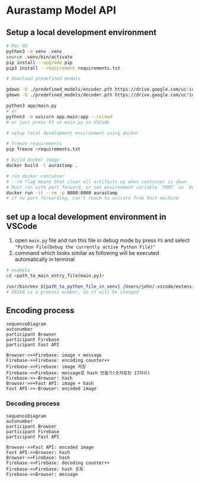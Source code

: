 # Aurastamp Model API

## Setup a local development environment

```sh
# Mac OS
python3 -m venv .venv
source .venv/bin/activate
pip install --upgrade pip
pip3 install --requirement requirements.txt

# download predefined models

gdown -O ./predefined_models/encoder.pth https://drive.google.com/uc?id=1IDihrN8OwRp7YV-pHDOz82oA7b3tpMKj
gdown -O ./predefined_models/decoder.pth https://drive.google.com/uc?id=1gKIYa9Xj-N-fbINHdUXe0tEof7fwe2x8

python3 app/main.py
# or
python3 -m uvicorn app.main:app --reload
# or just press F5 at main.py in VSCode
```

```sh
# setup local development environment using docker

# freeze requirements
pip freeze >requirements.txt

# build docker image
docker build -t aurastamp .

# run docker container
# --rm flag means that clean all artifacts up when container is down
# Must run with port forward, or set environment variable `PORT` as `8000`
docker run -it --rm -p 8000:8000 aurastamp
# if no port forwarding, can't reach to uvicorn from host machine
```

## set up a local development environment in VSCode

1. open `main.py` file and run this file in debug mode by press `F5` and select `"Python File(Debug the currently active Python File)"`
2. command which looks similar as following will be executed automatically in terminal

```sh
# example
cd <path_to_main_entry_file(main.py)>

/usr/bin/env ${path_to_python_file_in_venv} /Users/john/.vscode/extensions/ms-python.python-2023.14.0/pythonFiles/lib/python/debugpy/launcher 49154 -- -m uvicorn app.main:app --reload
# 49154 is a process number, so it will be changed
```

## Encoding process

```mermaid
sequenceDiagram
autonumber
participant Browser
participant Firebase
participant Fast API

Browser->>+Firebase: image + message
Firebase->>Firebase: encoding counter++
Firebase->>Firebase: image 저장
Firebase->>Firebase: message로 hash 만들기(숫자로된 17자리)
Firebase->>-Browser: hash
Browser->>+Fast API: image + hash
Fast API->>-Browser: encoded image
```

### Decoding process

```mermaid
sequenceDiagram
autonumber
participant Browser
participant Firebase
participant Fast API

Browser->>Fast API: encoded image
Fast API->>Browser: hash
Browser->>Firebase: hash
Firebase->>Firebase: decoding counter++
Firebase->>Firebase: hash 조회
Firebase->>Browser: message
```
